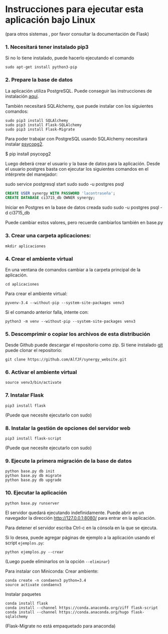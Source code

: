 # Instrucciones para ejecutar esta aplicación bajo Linux
(para otros sistemas , por favor consultar la documentación de Flask)

### 1. Necesitará tener instalado pip3

Si no lo tiene instalado, puede hacerlo ejecutando el comando

    sudo apt-get install python3-pip

### 2. Prepare la base de datos

La aplicación utiliza PostgreSQL. Puede conseguir las instrucciones de
instalación [aquí](http://www.postgresql.org/download/).

También necesitará SQLAlchemy, que puede instalar con los siguientes comandos:

    sudo pip3 install SQLAlchemy
    sudo pip3 install Flask-SQLAlchemy
    sudo pip3 install Flask-Migrate

Para poder trabajar con PostgreSQL usando SQLAlchemy necesitará instalar
[psycopg2](http://initd.org/psycopg/docs/install.html).

$ pip install psycopg2

Luego deberá crear el usuario y la base de datos para la aplicación. Desde el
usuario postgres basta con ejecutar los siguientes comandos en el intérprete
del manejador:

sudo service postgresql start
sudo sudo -u postgres psql

```sql
CREATE USER synergy WITH PASSWORD 'lacontraseña';
CREATE DATABASE ci3715_db OWNER synergy;
```

Iniciar en Postgres en la base de datos creada
sudo sudo -u postgres psql -d ci3715_db

Puede cambiar estos valores, pero recuerde cambiarlos también en base.py

### 3. Crear una carpeta aplicaciones:

    mkdir aplicaciones

### 4. Crear el ambiente virtual

En una ventana de comandos cambiar a la carpeta principal de la aplicación.

    cd aplicaciones

Para crear el ambiente virtual:

    pyvenv-3.4 --without-pip --system-site-packages venv3

Si el comando anterior falla, intente con:

    python3 -m venv --without-pip --system-site-packages venv3

### 5. Descomprimir o copiar los archivos de esta distribución

Desde Github puede descargar el repositorio como zip. Si tiene instalado
[git](https://git-scm.com/) puede clonar el repositorio:

    git clone https://github.com/AlfJF/synergy_website.git

### 6. Activar el ambiente virtual

    source venv3/bin/activate

### 7. Instalar Flask

    pip3 install flask

(Puede que necesite ejecutarlo con sudo)

### 8. Instalar la gestión de opciones del servidor web

    pip3 install flask-script

(Puede que necesite ejecutarlo con sudo)

### 9. Ejecute la primera migración de la base de datos

    python base.py db init
    python base.py db migrate
    python base.py db upgrade

### 10. Ejecutar la aplicación

    python base.py runserver

El servidor quedará ejecutando indefinidamente.
Puede abrir en un navegador la dirección http://127.0.0.1:8080/
para entrar en la aplicación.

Para detener el servidor escriba Ctrl-c en la cónsola en la que se ejecuta.

Si lo desea, puede agregar páginas de ejemplo a la aplicación usando el script `ejemplos.py`:

    python ejemplos.py --crear
    
(Luego puede eliminarlos on la opción `--eliminar`)

Para instalar con Miniconda:
Crear ambiente:

    conda create -n condaenv3 python=3.4
    source activate condaenv3

Instalar paquetes

    conda install flask
    conda install --channel https://conda.anaconda.org/ziff flask-script
    conda install --channel https://conda.anaconda.org/hugo flask-sqlalchemy
(Flask-Migrate no está empaquetado para anaconda)
